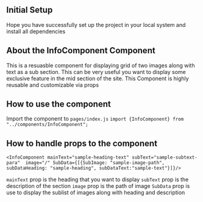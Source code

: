 ## Initial Setup

Hope you have successfully set up the project in your local system and install all dependencies

## About the InfoComponent Component

This is a resuasble component for displaying grid of two images along with text as a sub section. This can be very useful you want to display some exclusive feature in the mid section of the site. This Component is highly reusable and customizable via props

## How to use the component

Import the component to `pages/index.js`
`import {InfoComponent} from "../components/InfoComponent";`

## How to handle props to the component

```
<InfoComponent mainText="sample-heading-text" subText="sample-subtext-para"  image="/" SubData={[{SubImage: "sample-image-path", subDataHeading: "sample-heading", subDataText:"sample-text"}]}/>
```

`mainText` prop is the heading that you want to display
`subText` prop is the description of the section
`image` prop is the path of image
`SubData` prop is use to display the sublist of images along with heading and description
